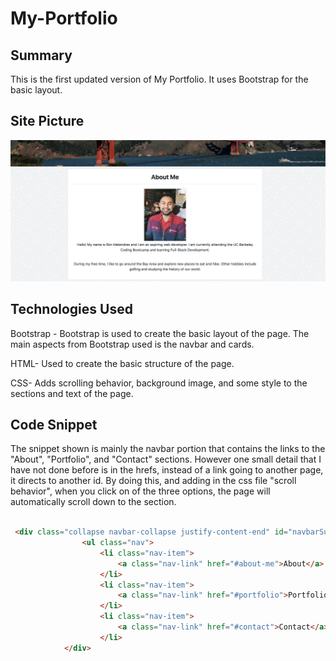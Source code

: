 # My-Portfolio

## Summary 

This is the first updated version of My Portfolio. It uses Bootstrap for the basic layout.

## Site Picture

![alttext](assets/images/portfolio-snapshot.png)

## Technologies Used

Bootstrap - Bootstrap is used to create the basic layout of the page. The main aspects from Bootstrap used is the navbar and cards.

HTML- Used to create the basic structure of the page.

CSS- Adds scrolling behavior, background image, and some style to the sections and text of the page.

## Code Snippet

The snippet shown is mainly the navbar portion that contains the links to the "About", "Portfolio", and "Contact" sections. However one small detail that I have not done before is in the hrefs, instead of a link going to another page, it directs to another id. By doing this, and adding in the css file "scroll behavior", when you click on of the three options, the page will automatically scroll down to the section. 

``` html

 <div class="collapse navbar-collapse justify-content-end" id="navbarSupportedContent">
                <ul class="nav">
                    <li class="nav-item">
                        <a class="nav-link" href="#about-me">About</a>
                    </li>
                    <li class="nav-item">
                        <a class="nav-link" href="#portfolio">Portfolio</a>
                    </li>
                    <li class="nav-item">
                        <a class="nav-link" href="#contact">Contact</a>
                    </li>
            </div>